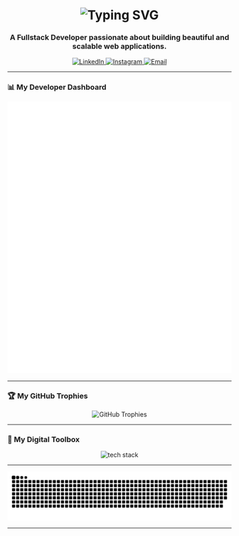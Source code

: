 <div align="center">
  
  <h1>
    <img src="https://readme-typing-svg.herokuapp.com?font=Fira+Code&size=32&duration=3000&pause=1000&color=C6A0F6&center=true&vCenter=true&width=500&lines=Hi+,+I'm+Ahsanta+👋;Welcome+to+my+Dashboard" alt="Typing SVG" />
  </h1>
  
  <h3>A Fullstack Developer passionate about building beautiful and scalable web applications.</h3>

  <p>
    <a href="https://linkedin.com/in/santaimany">
      <img src="https://img.shields.io/badge/LinkedIn-0A66C2?style=for-the-badge&logo=linkedin&logoColor=white" alt="LinkedIn"/>
    </a>
    <a href="https://instagram.com/santaimany">
      <img src="https://img.shields.io/badge/Twitter-1DA1F2?style=for-the-badge&logo=twitter&logoColor=white](https://img.shields.io/badge/Instagram-E4405F?style=for-the-badge&logo=instagram&logoColor=white" alt="Instagram"/>
    </a>
    <a href="mailto:santaimany@gmail.com"> <img src="https://img.shields.io/badge/Email-D14836?style=for-the-badge&logo=gmail&logoColor=white" alt="Email"/>
    </a>
  </p>

</div>

---

### 📊 My Developer Dashboard

<p align="center">
  <img src="https://github.com/santaimany/santaimany/blob/main/github-metrics.svg" alt="Metrics" />
</p>

---

### 🏆 My GitHub Trophies

<p align="center">
  <img src="https://github-profile-trophy.vercel.app/?username=santaimany&theme=catppuccin&column=7&margin-w=15&margin-h=15" alt="GitHub Trophies" />
</p>

---

### 🧰 My Digital Toolbox

<p align="center">
  <img src="https://skillicons.dev/icons?i=js,ts,react,next,tailwind,html,css,php,laravel,mysql,docker,git,github,vscode,postman,figma&perline=8" alt="tech stack"/>
</p>

---

<div align="center">
  <img src="https://raw.githubusercontent.com/platane/platane/output/github-contribution-grid-snake.svg?user=santaimany&theme=dark" alt="Snake animation from GitHub contributions" />
</div>

---
